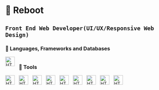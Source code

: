 # 🤖 Reboot

## **`Front End Web Developer(UI/UX/Responsive Web Design)`**

### 🧰 Languages, Frameworks and Databases

<img align="left" alt="HTML" width="30px" style="padding-right:10px;" src="https://skillicons.dev/icons?i=html,css,js,bootstrap,react,nodejs,nextjs,tailwind,sass,cs,dotnet,mongodb"/>

#

### 🧰 Tools

<img align="left" alt="HTML" width="30px" style="padding-right:10px;" src="https://skillicons.dev/icons?i=git" />
<img align="left" alt="HTML" width="30px" style="padding-right:10px;" src="https://skillicons.dev/icons?i=github" />
<img align="left" alt="HTML" width="30px" style="padding-right:10px;" src="https://skillicons.dev/icons?i=linux" />
<img align="left" alt="HTML" width="30px" style="padding-right:10px;" src="https://skillicons.dev/icons?i=docker" />
<img align="left" alt="HTML" width="30px" style="padding-right:10px;" src="https://skillicons.dev/icons?i=postman" />
<img align="left" alt="HTML" width="30px" style="padding-right:10px;" src="https://skillicons.dev/icons?i=vite" />
<img align="left" alt="HTML" width="30px" style="padding-right:10px;" src="https://skillicons.dev/icons?i=wasm" />
<img align="left" alt="HTML" width="30px" style="padding-right:10px;" src="https://skillicons.dev/icons?i=powershell" />
<img align="left" alt="HTML" width="30px" style="padding-right:10px;" src="https://skillicons.dev/icons?i=ps" />
